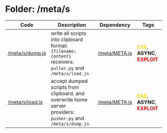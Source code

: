 # Folder: /meta/s
Code|Description|Dependency|Tags
-|-|-|-
[/meta/s/dump.js](./meta/s/dump.js)|write all scripts into clipboard<br>format: `{filename: content}`<br>receivers: `puller.py` and `/meta/s/load.js`|[/meta/META.js](./meta/META.js)|<b style="color:gold">EXE</b>, <b>ASYNC</b>, <b style="color:red">EXPLOIT</b>
[/meta/s/load.js](./meta/s/load.js)|accept dumped scripts from clipboard, and overwrite home server<br>providers: `pusher.py` and `/meta/s/dump.js`|[/meta/META.js](./meta/META.js)|<b style="color:gold">EXE</b>, <b>ASYNC</b>, <b style="color:red">EXPLOIT</b>

